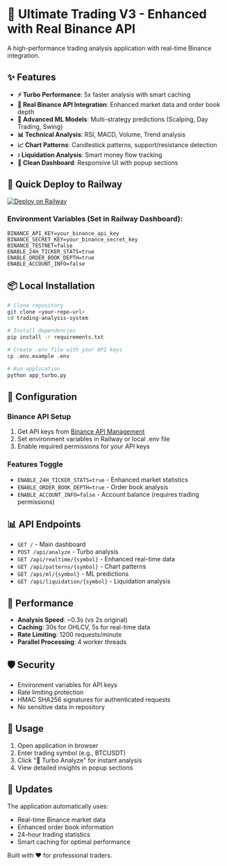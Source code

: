 # 🚀 Ultimate Trading V3 - Enhanced with Real Binance API

A high-performance trading analysis application with real-time Binance integration.

## ✨ Features

- **⚡ Turbo Performance**: 5x faster analysis with smart caching
- **🔐 Real Binance API Integration**: Enhanced market data and order book depth
- **🧠 Advanced ML Models**: Multi-strategy predictions (Scalping, Day Trading, Swing)
- **📊 Technical Analysis**: RSI, MACD, Volume, Trend analysis
- **📈 Chart Patterns**: Candlestick patterns, support/resistance detection
- **💧 Liquidation Analysis**: Smart money flow tracking
- **🎨 Clean Dashboard**: Responsive UI with popup sections

## 🚀 Quick Deploy to Railway

[![Deploy on Railway](https://railway.app/button.svg)](https://railway.app)

### Environment Variables (Set in Railway Dashboard):

```env
BINANCE_API_KEY=your_binance_api_key
BINANCE_SECRET_KEY=your_binance_secret_key
BINANCE_TESTNET=false
ENABLE_24H_TICKER_STATS=true
ENABLE_ORDER_BOOK_DEPTH=true
ENABLE_ACCOUNT_INFO=false
```

## 📦 Local Installation

```bash
# Clone repository
git clone <your-repo-url>
cd trading-analysis-system

# Install dependencies
pip install -r requirements.txt

# Create .env file with your API keys
cp .env.example .env

# Run application
python app_turbo.py
```

## 🔧 Configuration

### Binance API Setup
1. Get API keys from [Binance API Management](https://www.binance.com/en/my/settings/api-management)
2. Set environment variables in Railway or local .env file
3. Enable required permissions for your API keys

### Features Toggle
- `ENABLE_24H_TICKER_STATS=true` - Enhanced market statistics
- `ENABLE_ORDER_BOOK_DEPTH=true` - Order book analysis
- `ENABLE_ACCOUNT_INFO=false` - Account balance (requires trading permissions)

## 📊 API Endpoints

- `GET /` - Main dashboard
- `POST /api/analyze` - Turbo analysis
- `GET /api/realtime/{symbol}` - Enhanced real-time data
- `GET /api/patterns/{symbol}` - Chart patterns
- `GET /api/ml/{symbol}` - ML predictions
- `GET /api/liquidation/{symbol}` - Liquidation analysis

## 🎯 Performance

- **Analysis Speed**: ~0.3s (vs 2s original)
- **Caching**: 30s for OHLCV, 5s for real-time data
- **Rate Limiting**: 1200 requests/minute
- **Parallel Processing**: 4 worker threads

## 🛡️ Security

- Environment variables for API keys
- Rate limiting protection
- HMAC SHA256 signatures for authenticated requests
- No sensitive data in repository

## 📱 Usage

1. Open application in browser
2. Enter trading symbol (e.g., BTCUSDT)
3. Click "🚀 Turbo Analyze" for instant analysis
4. View detailed insights in popup sections

## 🔄 Updates

The application automatically uses:
- Real-time Binance market data
- Enhanced order book information
- 24-hour trading statistics
- Smart caching for optimal performance

Built with ❤️ for professional traders.
